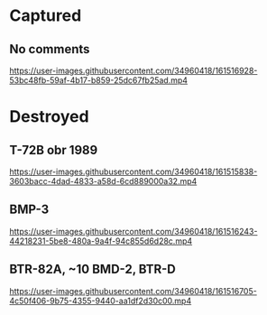 # Captured

## No comments

https://user-images.githubusercontent.com/34960418/161516928-53bc48fb-59af-4b17-b859-25dc67fb25ad.mp4


# Destroyed

## T-72B obr 1989

https://user-images.githubusercontent.com/34960418/161515838-3603bacc-4dad-4833-a58d-6cd889000a32.mp4


## BMP-3

https://user-images.githubusercontent.com/34960418/161516243-44218231-5be8-480a-9a4f-94c855d6d28c.mp4


## BTR-82A, ~10 BMD-2, BTR-D

https://user-images.githubusercontent.com/34960418/161516705-4c50f406-9b75-4355-9440-aa1df2d30c00.mp4

